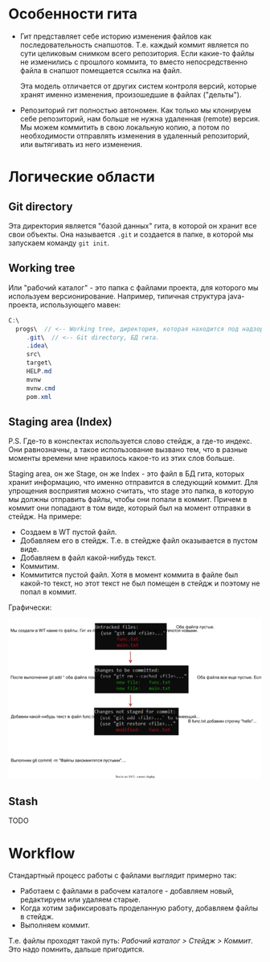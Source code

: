 # Особенности гита

* Гит представляет себе историю изменения файлов как последовательность снапшотов. Т.е. каждый коммит является по сути целиковым снимком всего репозитория. Если какие-то файлы не изменились с прошлого коммита, то вместо непосредственно файла в снапшот помещается ссылка на файл.

  Эта модель отличается от других систем контроля версий, которые хранят именно изменения, произошедшие в файлах ("дельты").

* Репозиторий гит полностью автономен. Как только мы клонируем себе репозиторий, нам больше не нужна удаленная (remote) версия. Мы можем коммитить в свою локальную копию, а потом по необходимости отправлять изменения в удаленный репозиторий, или вытягивать из него изменения.

# Логические области

## Git directory

Эта директория является "базой данных" гита, в которой он хранит все свои объекты. Она называется `.git` и создается в папке, в которой мы запускаем команду `git init`.

## Working tree

Или "рабочий каталог" - это папка с файлами проекта, для которого мы используем версионирование. Например, типичная структура java-проекта, использующего мавен:

```java
C:\
  progs\  // <-- Working tree, директория, которая находится под надзором гита.
     .git\  // <-- Git directory, БД гита.
     .idea\
     src\
     target\
     HELP.md
     mvnw
     mvnw.cmd
     pom.xml
```

## Staging area (Index)

P.S. Где-то в конспектах используется слово стейдж, а где-то индекс. Они равнозначны, а такое использование вызвано тем, что в разные моменты времени мне нравилось какое-то из этих слов больше.

Staging area, он же Stage, он же Index - это файл в БД гита, которых хранит информацию, что именно отправится в следующий коммит. Для упрощения восприятия можно считать, что stage это папка, в которую мы должны отправить файлы, чтобы они попали в коммит. Причем в коммит они попадают в том виде, который был на момент отправки в стейдж. На примере:

* Создаем в WT пустой файл.
* Добавляем его в стейдж. Т.е. в стейдже файл оказывается в пустом виде.
* Добавляем в файл какой-нибудь текст.
* Коммитим.
* Коммитится пустой файл. Хотя в момент коммита в файле был какой-то текст, но этот текст не был помещен в стейдж и поэтому не попал в коммит.

Графически:

![file-status-transition.drawio](img/file-status-transition.drawio.svg)

## Stash

TODO



# Workflow

Стандартный процесс работы с файлами выглядит примерно так:

* Работаем с файлами в рабочем каталоге - добавляем новый, редактируем или удаляем старые.
* Когда хотим зафиксировать проделанную работу, добавляем файлы в стейдж.
* Выполняем коммит.

Т.е. файлы проходят такой путь: *Рабочий каталог > Стейдж > Коммит*. Это надо помнить, дальше пригодится.